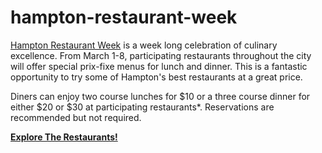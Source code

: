 # hampton-restaurant-week

[Hampton Restaurant Week](http://www.visithampton.com/restaurantweek/) is a week long celebration of culinary excellence. From March 1-8, participating restaurants throughout the city will offer special prix-fixe menus for lunch and dinner. This is a fantastic opportunity to try some of Hampton's best restaurants at a great price.  

Diners can enjoy two course lunches for $10 or a three course dinner for either $20 or $30 at participating restaurants*. Reservations are recommended but not required.  

**[Explore The Restaurants!](http://jonahadkins.github.io/hampton-restaurant-week/)**  
